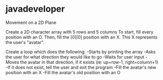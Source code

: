 # javadeveloper
Movement on a 2D Plane

Create a 2D character array with 5 rows and 5 columns
To start, fill every position with an O.
Then, fill the [0][0] position with an X.
This X represents the user's "avatar".

Create a loop which does the following:
-Starts by printing the array
-Asks the user for what direction they would like to go
-Waits for user input
-Moves the avatar in that direction, if it exists (ie: up=row-1, right=column+1)
-If it does not exist, tell the user and exit the program
-Fill the avatar's new position with an X
-Fill the avatar's old position with an O
